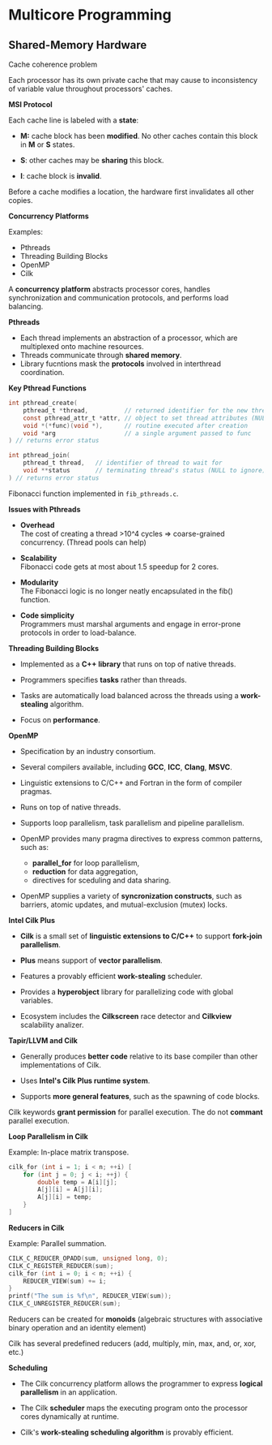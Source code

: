# Multicore Programming

## Shared-Memory Hardware

Cache coherence problem

Each processor has its own private cache that may cause to inconsistency of variable value throughout processors' caches.

**MSI Protocol**

Each cache line is labeled with a __state__:

* **M:** cache block has been __modified__. No other caches contain this block in **M** or **S** states.

* **S**: other caches may be __sharing__ this block.

* **I**: cache block is __invalid__.

Before a cache modifies a location, the hardware first invalidates all other copies.

**Concurrency Platforms**

Examples:

* Pthreads
* Threading Building Blocks
* OpenMP
* Cilk

A __concurrency platform__ abstracts processor cores,
handles synchronization and communication protocols,
and performs load balancing.

**Pthreads**

* Each thread implements an abstraction of a processor, which are multiplexed onto machine resources.
* Threads communicate through __shared memory__.
* Library fucntions mask the __protocols__ involved in interthread coordination.

**Key Pthread Functions**

```c
int pthread_create(
    pthread_t *thread,          // returned identifier for the new thread
    const pthread_attr_t *attr, // object to set thread attributes (NULL for default)
    void *(*func)(void *),      // routine executed after creation
    void *arg                   // a single argument passed to func
) // returns error status
```

```c
int pthread_join(
    pthread_t thread,   // identifier of thread to wait for
    void **status       // terminating thread's status (NULL to ignore)
) // returns error status
```

Fibonacci function implemented in ```fib_pthreads.c```.

**Issues with Pthreads**

* **Overhead**\
    The cost of creating a thread >10^4 cycles => coarse-grained concurrency. (Thread pools can help)

* **Scalability**\
    Fibonacci code gets at most about 1.5 speedup for 2 cores.

* **Modularity**\
    The Fibonacci logic is no longer neatly encapsulated in the fib() function.

* **Code simplicity**\
    Programmers must marshal arguments and engage in error-prone protocols in order to load-balance.

**Threading Building Blocks**

* Implemented as a __C++ library__ that runs on top of native threads.

* Programmers specifies __tasks__ rather than threads.

* Tasks are automatically load balanced across the threads using a __work-stealing__ algorithm.

* Focus on __performance__. 

**OpenMP**

* Specification by an industry consortium.

* Several compilers available, including __GCC__, __ICC__, __Clang__, __MSVC__.

* Linguistic extensions to C/C++ and Fortran in the form of compiler pragmas.

* Runs on top of native threads.

* Supports loop parallelism, task parallelism and pipeline parallelism.

* OpenMP provides many pragma directives to express common patterns, such as:
    * __parallel_for__ for loop parallelism,
    * __reduction__ for data aggregation,
    * directives for sceduling and data sharing.

* OpenMP supplies a variety of __syncronization constructs__, such as
barriers, atomic updates, and mutual-exclusion (mutex) locks.

**Intel Cilk Plus**

* __Cilk__ is a small set of __linguistic extensions to C/C++__ to support __fork-join parallelism__.

* __Plus__ means support of __vector parallelism__.

* Features a provably efficient __work-stealing__ scheduler.

* Provides a __hyperobject__ library for parallelizing code with global variables.

* Ecosystem includes the __Cilkscreen__ race detector and __Cilkview__ scalability analizer.

**Tapir/LLVM and Cilk**

* Generally produces __better code__ relative to its base compiler than other implementations of Cilk.

* Uses __Intel's Cilk Plus runtime system__.

* Supports __more general features__, such as the spawning of code blocks.

Cilk keywords __grant permission__ for parallel execution. The do not __commant__ parallel execution.

**Loop Parallelism in Cilk**

Example: In-place matrix transpose.

```c++
cilk_for (int i = 1; i < n; ++i) [
    for (int j = 0; j < i; ++j) {
        double temp = A[i][j];
        A[j][i] = A[j][i];
        A[j][i] = temp;
    }
]
```

**Reducers in Cilk**

Example: Parallel summation.

```c++
CILK_C_REDUCER_OPADD(sum, unsigned long, 0);
CILK_C_REGISTER_REDUCER(sum);
cilk_for (int i = 0; i < n; ++i) {
    REDUCER_VIEW(sum) += i;
}
printf("The sum is %f\n", REDUCER_VIEW(sum));
CILK_C_UNREGISTER_REDUCER(sum);
```

Reducers can be created for __monoids__ (algebraic structures with associative binary operation and an identity element)

Cilk has several predefined reducers (add, multiply, min, max, and, or, xor, etc.)

**Scheduling**

* The Cilk concurrency platform allows the programmer to express __logical parallelism__ in an application.

* The Cilk __scheduler__ maps the executing program onto the processor cores dynamically at runtime.

* Cilk's __work-stealing scheduling algorithm__ is provably efficient.
